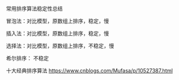 常用排序算法稳定性总结


冒泡法：对比模型，原数组上排序，稳定，慢

插入法：对比模型，原数组上排序，稳定，慢

选择法：对比模型，原数组上排序，不稳定，慢

希尔排序：                    不稳定


十大经典排序算法 
https://www.cnblogs.com/Mufasa/p/10527387.html
